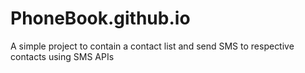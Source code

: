# PhoneBook.github.io
A simple project to contain a contact list and send SMS to respective contacts using SMS APIs
